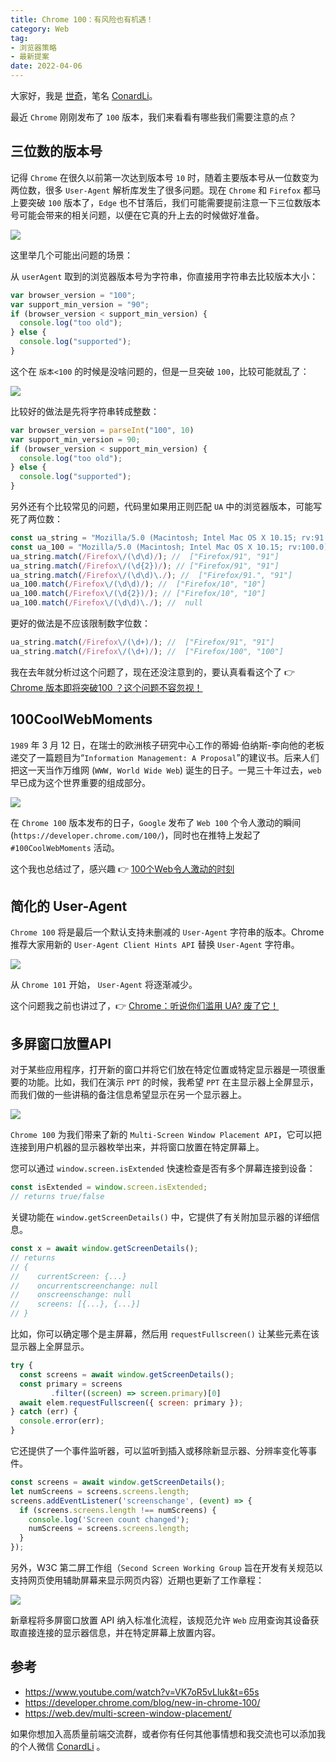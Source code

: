 ```yaml
---
title: Chrome 100：有风险也有机遇！
category: Web
tag: 
- 浏览器策略
- 最新提案
date: 2022-04-06	
---
```


大家好，我是 [世奇](https://mp.weixin.qq.com/s?__biz=Mzk0MDMwMzQyOA==&mid=2247493407&idx=1&sn=41b8782a3bdc75b211206b06e1929a58&chksm=c2e11234f5969b22a0d7fd50ec32be9df13e2caeef186b30b5d653836b0725def8ccd58a56cf#rd)，笔名 [ConardLi](https://mp.weixin.qq.com/s?__biz=Mzk0MDMwMzQyOA==&mid=2247493407&idx=1&sn=41b8782a3bdc75b211206b06e1929a58&chksm=c2e11234f5969b22a0d7fd50ec32be9df13e2caeef186b30b5d653836b0725def8ccd58a56cf#rd)。


最近 `Chrome` 刚刚发布了 `100` 版本，我们来看看有哪些我们需要注意的点？

## 三位数的版本号


记得 `Chrome` 在很久以前第一次达到版本号 `10` 时，随着主要版本号从一位数变为两位数，很多  `User-Agent` 解析库发生了很多问题。现在 `Chrome` 和 `Firefox` 都马上要突破 `100` 版本了，`Edge` 也不甘落后，我们可能需要提前注意一下三位数版本号可能会带来的相关问题，以便在它真的升上去的时候做好准备。


![](https://p3-juejin.byteimg.com/tos-cn-i-k3u1fbpfcp/10b6c194d4e5435dbb775785eef885ae~tplv-k3u1fbpfcp-zoom-1.image)


这里举几个可能出问题的场景：

从 `userAgent` 取到的浏览器版本号为字符串，你直接用字符串去比较版本大小：

```js
var browser_version = "100";
var support_min_version = "90";
if (browser_version < support_min_version) {
  console.log("too old");
} else {
  console.log("supported");
}
```

这个在 `版本<100` 的时候是没啥问题的，但是一旦突破 `100`，比较可能就乱了：


![](https://p3-juejin.byteimg.com/tos-cn-i-k3u1fbpfcp/37922a659b38419aab8015092a9dc520~tplv-k3u1fbpfcp-zoom-1.image)

比较好的做法是先将字符串转成整数：

```js
var browser_version = parseInt("100", 10) 
var support_min_version = 90; 
if (browser_version < support_min_version) {
  console.log("too old");
} else {
  console.log("supported");
}
```

另外还有个比较常见的问题，代码里如果用正则匹配 `UA` 中的浏览器版本，可能写死了两位数：

```js
const ua_string = "Mozilla/5.0 (Macintosh; Intel Mac OS X 10.15; rv:91.0) Gecko/20100101 Firefox/91.0";
const ua_100 = "Mozilla/5.0 (Macintosh; Intel Mac OS X 10.15; rv:100.0) Gecko/20100101 Firefox/100.0";
ua_string.match(/Firefox\/(\d\d)/); //  ["Firefox/91", "91"]
ua_string.match(/Firefox\/(\d{2})/); // ["Firefox/91", "91"]
ua_string.match(/Firefox\/(\d\d)\./); //  ["Firefox/91.", "91"]
ua_100.match(/Firefox\/(\d\d)/); //  ["Firefox/10", "10"]
ua_100.match(/Firefox\/(\d{2})/); // ["Firefox/10", "10"]
ua_100.match(/Firefox\/(\d\d)\./); //  null
```

更好的做法是不应该限制数字位数：

```js
ua_string.match(/Firefox\/(\d+)/); //  ["Firefox/91", "91"]
ua_string.match(/Firefox\/(\d+)/); //  ["Firefox/100", "100"]
```


我在去年就分析过这个问题了，现在还没注意到的，要认真看看这个了 👉 [Chrome 版本即将突破100 ？这个问题不容忽视！](https://mp.weixin.qq.com/s?__biz=Mzk0MDMwMzQyOA==&mid=2247490936&idx=1&sn=9701cf4d62997b39954bc3374b2ceb56&chksm=c2e2e853f595614549d34fd91c9122f3114ce1e2ffd31201af648416b5e62130a1138eecc3cc&scene=178&cur_album_id=2160442714947911680#rd)



## 100CoolWebMoments

`1989` 年 3 月 12 日，在瑞士的欧洲核子研究中心工作的蒂姆·伯纳斯-李向他的老板递交了一篇题目为“`Information Management: A Proposal`”的建议书。后来人们把这一天当作万维网 (`WWW, World Wide Web`) 诞生的日子。一晃三十年过去，`web` 早已成为这个世界重要的组成部分。


![](https://p3-juejin.byteimg.com/tos-cn-i-k3u1fbpfcp/10539d1bd7f1454693e4cb2077ce8994~tplv-k3u1fbpfcp-zoom-1.image)

在 `Chrome 100` 版本发布的日子，`Google` 发布了 `Web 100` 个令人激动的瞬间 (`https://developer.chrome.com/100/`)，同时也在推特上发起了 `#100CoolWebMoments` 活动。

这个我也总结过了，感兴趣 👉 [100个Web令人激动的时刻](https://mp.weixin.qq.com/s?__biz=Mzk0MDMwMzQyOA==&mid=2247493584&idx=1&sn=746b05b6dbf757fd25818356d3243382&chksm=c2e112fbf5969bed9f68549a26977794106e38cef808157bc60b30ae23744073dc1abbdd1f9c#rd)



## 简化的 User-Agent

`Chrome 100` 将是最后一个默认支持未删减的 `User-Agent` 字符串的版本。Chrome 推荐大家用新的 `User-Agent Client Hints API` 替换 `User-Agent` 字符串。


![](https://p3-juejin.byteimg.com/tos-cn-i-k3u1fbpfcp/fe1e4c9c50d54d6196593bd16f3d7cfa~tplv-k3u1fbpfcp-zoom-1.image)


从 `Chrome 101` 开始， `User-Agent` 将逐渐减少。

这个问题我之前也讲过了，👉 [Chrome：听说你们滥用 UA? 废了它！](https://mp.weixin.qq.com/s?__biz=Mzk0MDMwMzQyOA==&mid=2247492922&idx=1&sn=20520b7f6eb023925dc04a4f026ff937&chksm=c2e11011f59699077fd1af23efb47f711736a6d73ce580a27209fac1f1b2ce0c0ea248da3982&token=2113675228&lang=zh_CN#rd)


## 多屏窗口放置API



对于某些应用程序，打开新的窗口并将它们放在特定位置或特定显示器是一项很重要的功能。比如，我们在演示 `PPT` 的时候，我希望 `PPT` 在主显示器上全屏显示，而我们做的一些讲稿的备注信息希望显示在另一个显示器上。

![](https://p3-juejin.byteimg.com/tos-cn-i-k3u1fbpfcp/4e10d084775f4d0786b13cc38956d65f~tplv-k3u1fbpfcp-zoom-1.image)


`Chrome 100` 为我们带来了新的 `Multi-Screen Window Placement API`，它可以把连接到用户机器的显示器枚举出来，并将窗口放置在特定屏幕上。

您可以通过 `window.screen.isExtended` 快速检查是否有多个屏幕连接到设备：

```js
const isExtended = window.screen.isExtended;
// returns true/false
```

关键功能在 `window.getScreenDetails()` 中，它提供了有关附加显示器的详细信息。

```js
const x = await window.getScreenDetails();
// returns
// {
//    currentScreen: {...}
//    oncurrentscreenchange: null
//    onscreenschange: null
//    screens: [{...}, {...}]
// }
```


比如，你可以确定哪个是主屏幕，然后用 `requestFullscreen()` 让某些元素在该显示器上全屏显示。

```js
try {
  const screens = await window.getScreenDetails();
  const primary = screens
         .filter((screen) => screen.primary)[0]
  await elem.requestFullscreen({ screen: primary });
} catch (err) {
  console.error(err);
}
```

它还提供了一个事件监听器，可以监听到插入或移除新显示器、分辨率变化等事件。

```js
const screens = await window.getScreenDetails();
let numScreens = screens.screens.length;
screens.addEventListener('screenschange', (event) => {
  if (screens.screens.length !== numScreens) {
    console.log('Screen count changed');
    numScreens = screens.screens.length;
  }
});
```

另外，W3C 第二屏工作组（`Second Screen Working Group` 旨在开发有关规范以支持网页使用辅助屏幕来显示网页内容）近期也更新了工作章程：

![](https://p3-juejin.byteimg.com/tos-cn-i-k3u1fbpfcp/ff3f05199de64252a7844132a7dea10d~tplv-k3u1fbpfcp-zoom-1.image)

新章程将多屏窗口放置 API 纳入标准化流程，该规范允许 `Web` 应用查询其设备获取直接连接的显示器信息，并在特定屏幕上放置内容。

## 参考

- https://www.youtube.com/watch?v=VK7oR5vLluk&t=65s
- https://developer.chrome.com/blog/new-in-chrome-100/
- https://web.dev/multi-screen-window-placement/


如果你想加入高质量前端交流群，或者你有任何其他事情想和我交流也可以添加我的个人微信 [ConardLi](https://mp.weixin.qq.com/s?__biz=Mzk0MDMwMzQyOA==&mid=2247493407&idx=1&sn=41b8782a3bdc75b211206b06e1929a58&chksm=c2e11234f5969b22a0d7fd50ec32be9df13e2caeef186b30b5d653836b0725def8ccd58a56cf#rd) 。
